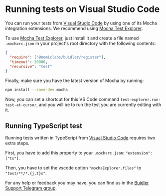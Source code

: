 # Running tests on Visual Studio Code

You can run your tests from [Visual Studio Code](https://code.visualstudio.com)
by using one of its Mocha integration extensions. We recommend using [Mocha Test Explorer](https://marketplace.visualstudio.com/items?itemName=hbenl.vscode-mocha-test-adapter).

To use [Mocha Test Explorer](https://marketplace.visualstudio.com/items?itemName=hbenl.vscode-mocha-test-adapter), just
install it and create a file named `.mocharc.json` in your project's root directory with the following contents:

```json
{
  "require": ["@nomiclabs/buidler/register"],
  "timeout": 20000,
  "recursive": "test"
}
```

Finally, make sure you have the latest version of Mocha by running:

```sh
npm install --save-dev mocha
```

Now, you can set a shortcut for this VS Code command `test-explorer.run-test-at-cursor`, and you
will be to run the test you are currently editing with it.

## Running TypeScript test

Running tests written in TypeScript from [Visual Studio Code](https://code.visualstudio.com) requires two extra steps.

First, you have to add this property to your `.mocharc.json`: `"extension": ["ts"]`.

Then, you have to set the vscode option `"mochaExplorer.files"` to `"test/**/*.{j,t}s"`.

For any help or feedback you may have, you can find us in the [Buidler Support Telegram group](http://t.me/BuidlerSupport).
